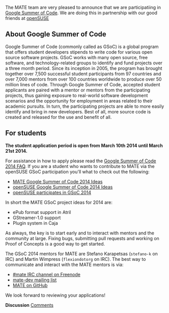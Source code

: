 <!-- 
.. link: 
.. description: MATE Desktop Google Summer of Code (GSoC) 2014 participation with openSUSE
.. tags: GSoC,openSUSE,News
.. date: 2014/03/10 13:14:31
.. title: MATE is participating in GSoC 2014
.. slug: 2014-03-10-mate-desktop-gsoc-2014
.. author: Martin Wimpress
-->

The MATE team are very pleased to announce that we are participatiing in 
[Google Summer of Code](http://www.google-melange.com/). We are doing this 
in partnership with our good friends at [openSUSE](http://www.opensuse.org)

## About Google Summer of Code

Google Summer of Code (commonly called as GSoC) is a global program that 
offers student developers stipends to write code for various open source 
software projects. GSoC works with many open source, free software, and 
technology-related groups to identify and fund projects over a three month 
period. Since its inception in 2005, the program has brought together over 
7,500 successful student participants from 97 countries and over 7,000 
mentors from over 100 countries worldwide to produce over 50 million lines 
of code. Through Google Summer of Code, accepted student applicants are 
paired with a mentor or mentors from the participating projects, thus 
gaining exposure to real-world software development scenarios and the 
opportunity for employment in areas related to their academic pursuits. In 
turn, the participating projects are able to more easily identify and bring 
in new developers. Best of all, more source code is created and released for 
the use and benefit of all.

## For students

**The student application period is open from March 10th 2014 until March 21st 2014.**

For assistance in how to apply please read the [Google Summer of Code 2014 
FAQ](http://www.google-melange.com/gsoc/document/show/gsoc_program/google/gsoc2014/help_page). 
If you are a student who wants to contribute to MATE via the openSUSE GSoC 
participation you'll what to check out the following:

  * [MATE Google Summer of Code 2014 Ideas](http://wiki.mate-desktop.org/gsoc:2014)
  * [openSUSE Google Summer of Code 2014 Ideas](https://en.opensuse.org/openSUSE:GSOC_ideas)
  * [openSUSE participates in GSoC 2014](https://news.opensuse.org/2014/03/04/opensuse-participates-in-gsoc-2014/)

In short the MATE GSoC project ideas for 2014 are:

  * ePub format support in Atril
  * GStreamer-1.0 support
  * Plugin system in Caja

As always, the key is to start early and to interact with mentors and the 
community at large. Fixing bugs, submitting pull requests and working on Proof 
of Concepts is a good way to get started.

The GSoC 2014 mentors for MATE are Stefano Karapetsas (`stefano-k` on IRC) and 
Martin Wimpress (`flexiondotorg` on IRC). The best way to communicate and 
interact with the MATE mentors is via:

  * [#mate IRC channel on Freenode](https://webchat.freenode.net/?channels=#mate)
  * [mate-dev mailing list](http://ml.mate-desktop.org/listinfo/)
  * [MATE on GitHub](https://github.com/mate-desktop)

We look forward to reviewing your applications!

<div class="alert alert-success">
<strong>Discussion</strong> <a href="http://forums.mate-desktop.org/viewtopic.php?f=20&t=2952" class="alert-link">Comments</a>
</div>
